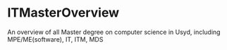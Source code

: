 # ITMasterOverview
An overview of all Master degree on computer science in Usyd, including MPE/ME(software), IT, ITM, MDS
